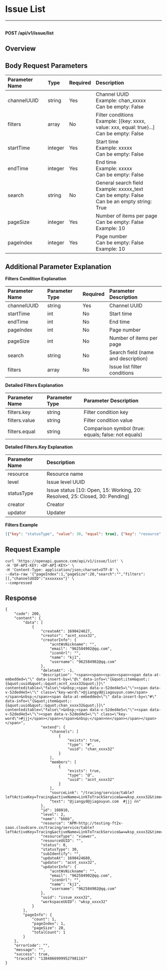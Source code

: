 # Issue List

---

<br />**POST /api/v1/issue/list**

## Overview




## Body Request Parameters

| Parameter Name        | Type     | Required   | Description              |
|:---------------------|:---------|:-----------|:-------------------------|
| channelUUID          | string   | Yes        | Channel UUID<br>Example: chan_xxxxx <br>Can be empty: False <br> |
| filters              | array    | No         | Filter conditions<br>Example: [{key: xxxx, value: xxx, equal: true}...] <br>Can be empty: False <br> |
| startTime            | integer  | Yes        | Start time<br>Example: xxxxx <br>Can be empty: False <br> |
| endTime              | integer  | Yes        | End time<br>Example: xxxxx <br>Can be empty: False <br> |
| search               | string   | No         | General search field<br>Example: xxxxx_text <br>Can be empty: False <br>Can be an empty string: True <br> |
| pageSize             | integer  | Yes        | Number of items per page<br>Can be empty: False <br>Example: 10 <br> |
| pageIndex            | integer  | Yes        | Page number<br>Can be empty: False <br>Example: 10 <br> |

## Additional Parameter Explanation


**Filters Condition Explanation**

| Parameter Name      | Parameter Type | Required | Parameter Description                  |
|:--------------------|:---------------|:---------|:---------------------------------------|
| channelUUID         | string         | Yes      | Channel UUID                          |
| startTime           | int            | No       | Start time                            |
| endTime             | int            | No       | End time                              |
| pageIndex           | int            | No       | Page number                           |
| pageSize            | int            | No       | Number of items per page              |
| search              | string         | No       | Search field (name and description)   |
| filters             | array          | No       | Issue list filter conditions          |


**Detailed Filters Explanation**

| Parameter Name      | Parameter Type | Parameter Description                  |
|:--------------------|:---------------|:---------------------------------------|
| filters.key         | string         | Filter condition key                   |                       
| filters.value       | string         | Filter condition value                 |
| filters.equal       | string         | Comparison symbol (true: equals; false: not equals) |

**Detailed Filters.Key Explanation**

| Parameter Name      | Description                  |
|:--------------------|:-------------------------------|
| resource            | Resource name                 |
| level               | Issue level UUID              |
| statusType          | Issue status [10: Open, 15: Working, 20: Resolved, 25: Closed, 30: Pending] |
| creator             | Creator                       |
| updator             | Updater                       |

**Filters Example**

```json
[{"key": "statusType", "value": 30, "equal": true}, {"key": "resource", "value": 'dds', "equal": false}]
```




## Request Example
```shell
curl 'https://openapi.guance.com/api/v1/issue/list' \
-H 'DF-API-KEY: <DF-API-KEY>' \
-H 'Content-Type: application/json;charset=UTF-8' \
--data-raw '{"pageIndex":1,"pageSize":20,"search":"","filters":[],"channelUUID":"xxxxxxxx"}' \
--compressed
```




## Response
```shell
{
    "code": 200,
    "content": {
        "data": [
            {
                "createAt": 1690424627,
                "creator": "acnt_xxxx32",
                "creatorInfo": {
                    "acntWsNickname": "",
                    "email": "962584902@qq.com",
                    "iconUrl": "",
                    "name": "kj1",
                    "username": "962584902@qq.com"
                },
                "deleteAt": -1,
                "description": "<span><span><span><span><span data-at-embedded=\"\" data-insert-by=\"@\" data-info=\"{&quot;item&quot;:{&quot;uuid&quot;:&quot;acnt_xxxx32&quot;}}\" contenteditable=\"false\">&nbsp;<span data-v-52ded4e5=\"\"><span data-v-52ded4e5=\"\" class=\"key-word\">@jiangyd@jiagouyun.com</span></span>&nbsp;</span><span data-at-embedded=\"\" data-insert-by=\"#\" data-info=\"{&quot;item&quot;:{&quot;uuid&quot;:&quot;chan_xxxx32&quot;}}\" contenteditable=\"false\">&nbsp;<span data-v-52ded4e5=\"\"><span data-v-52ded4e5=\"\"><span data-v-52ded4e5=\"\" class=\"key-word\">#jjj</span></span></span>&nbsp;</span>nn</span></span></span></span>",
                "extend": {
                    "channels": [
                        {
                            "exists": true,
                            "type": "#",
                            "uuid": "chan_xxxx32"
                        }
                    ],
                    "members": [
                        {
                            "exists": true,
                            "type": "@",
                            "uuid": "acnt_xxxx32"
                        }
                    ],
                    "sourceLink": "/tracing/service/table?leftActiveKey=Tracing&activeName=LinkToTrackService&w=wksp_xxxx32&time=15m",
                    "text": "@jiangyd@jiagouyun.com  #jjj nn"
                },
                "id": 108010,
                "level": 2,
                "name": "bbbb",
                "resource": "APM-http://testing-ft2x-saas.cloudcare.cn/tracing/service/table?leftActiveKey=Tracing&activeName=LinkToTrackService&w=wksp_xxxx32&time=15m",
                "resourceType": "viewer",
                "resourceUUID": "",
                "status": 0,
                "statusType": 30,
                "subIdentify": "",
                "updateAt": 1690424680,
                "updator": "acnt_xxxx32",
                "updatorInfo": {
                    "acntWsNickname": "",
                    "email": "962584902@qq.com",
                    "iconUrl": "",
                    "name": "kj1",
                    "username": "962584902@qq.com"
                },
                "uuid": "issue_xxxx32",
                "workspaceUUID": "wksp_xxxx32"
            }
        ],
        "pageInfo": {
            "count": 1,
            "pageIndex": 1,
            "pageSize": 20,
            "totalCount": 1
        }
    },
    "errorCode": "",
    "message": "",
    "success": true,
    "traceId": "13848669999527981167"
} 
```
